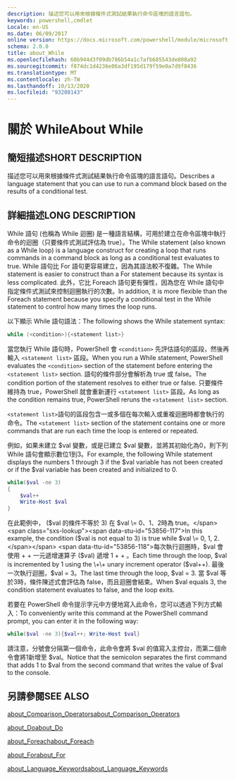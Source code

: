 ```yaml
---
description: 描述您可以用來根據條件式測試結果執行命令區塊的語言語句。
keywords: powershell,cmdlet
Locale: en-US
ms.date: 06/09/2017
online version: https://docs.microsoft.com/powershell/module/microsoft.powershell.core/about/about_while?view=powershell-7.1&WT.mc_id=ps-gethelp
schema: 2.0.0
title: about_While
ms.openlocfilehash: 60b944d3f09db786b54a1c7afb685543de808a92
ms.sourcegitcommit: f874dc1d4236e06a3df195d179f59e0a7d9f8436
ms.translationtype: MT
ms.contentlocale: zh-TW
ms.lasthandoff: 10/13/2020
ms.locfileid: "93208143"
---
```

# <a name="about-while"></a><span data-ttu-id="53856-104">關於 While</span><span class="sxs-lookup"><span data-stu-id="53856-104">About While</span></span>

## <a name="short-description"></a><span data-ttu-id="53856-105">簡短描述</span><span class="sxs-lookup"><span data-stu-id="53856-105">SHORT DESCRIPTION</span></span>
<span data-ttu-id="53856-106">描述您可以用來根據條件式測試結果執行命令區塊的語言語句。</span><span class="sxs-lookup"><span data-stu-id="53856-106">Describes a language statement that you can use to run a command block based on the results of a conditional test.</span></span>

## <a name="long-description"></a><span data-ttu-id="53856-107">詳細描述</span><span class="sxs-lookup"><span data-stu-id="53856-107">LONG DESCRIPTION</span></span>

<span data-ttu-id="53856-108">While 語句 (也稱為 While 迴圈) 是一種語言結構，可用於建立在命令區塊中執行命令的迴圈（只要條件式測試評估為 true）。</span><span class="sxs-lookup"><span data-stu-id="53856-108">The While statement (also known as a While loop) is a language construct for creating a loop that runs commands in a command block as long as a conditional test evaluates to true.</span></span> <span data-ttu-id="53856-109">While 語句比 For 語句更容易建立，因為其語法較不復雜。</span><span class="sxs-lookup"><span data-stu-id="53856-109">The While statement is easier to construct than a For statement because its syntax is less complicated.</span></span> <span data-ttu-id="53856-110">此外，它比 Foreach 語句更有彈性，因為您在 While 語句中指定條件式測試來控制迴圈執行的次數。</span><span class="sxs-lookup"><span data-stu-id="53856-110">In addition, it is more flexible than the Foreach statement because you specify a conditional test in the While statement to control how many times the loop runs.</span></span>

<span data-ttu-id="53856-111">以下顯示 While 語句語法：</span><span class="sxs-lookup"><span data-stu-id="53856-111">The following shows the While statement syntax:</span></span>

```powershell
while (<condition>){<statement list>}
```

<span data-ttu-id="53856-112">當您執行 While 語句時，PowerShell 會 `<condition>` 先評估語句的區段，然後再輸入 `<statement list>` 區段。</span><span class="sxs-lookup"><span data-stu-id="53856-112">When you run a While statement, PowerShell evaluates the `<condition>` section of the statement before entering the `<statement list>` section.</span></span> <span data-ttu-id="53856-113">語句的條件部分會解析為 true 或 false。</span><span class="sxs-lookup"><span data-stu-id="53856-113">The condition portion of the statement resolves to either true or false.</span></span> <span data-ttu-id="53856-114">只要條件維持為 true，PowerShell 就會重新運行 `<statement list>` 區段。</span><span class="sxs-lookup"><span data-stu-id="53856-114">As long as the condition remains true, PowerShell reruns the `<statement list>` section.</span></span>

<span data-ttu-id="53856-115">`<statement list>`語句的區段包含一或多個在每次輸入或重複迴圈時都會執行的命令。</span><span class="sxs-lookup"><span data-stu-id="53856-115">The `<statement list>` section of the statement contains one or more commands that are run each time the loop is entered or repeated.</span></span>

<span data-ttu-id="53856-116">例如，如果未建立 $val 變數，或是已建立 $val 變數，並將其初始化為0，則下列 While 語句會顯示數位1到3。</span><span class="sxs-lookup"><span data-stu-id="53856-116">For example, the following While statement displays the numbers 1 through 3 if the $val variable has not been created or if the $val variable has been created and initialized to 0.</span></span>

```powershell
while($val -ne 3)
{
    $val++
    Write-Host $val
}
```

<span data-ttu-id="53856-117">在此範例中， ($val 的條件不等於 3) 在 $val \= 0、1、2時為 true。</span><span class="sxs-lookup"><span data-stu-id="53856-117">In this example, the condition ($val is not equal to 3) is true while $val \= 0, 1, 2.</span></span> <span data-ttu-id="53856-118">每次執行迴圈時，$val 會使用 \+ \+ 一元遞增運算子 ($val) 遞增 1 \+ \+ 。</span><span class="sxs-lookup"><span data-stu-id="53856-118">Each time through the loop, $val is incremented by 1 using the \+\+ unary increment operator ($val\+\+).</span></span> <span data-ttu-id="53856-119">最後一次執行迴圈，$val \= 3。</span><span class="sxs-lookup"><span data-stu-id="53856-119">The last time through the loop, $val \= 3.</span></span> <span data-ttu-id="53856-120">當 $val 等於3時，條件陳述式會評估為 false，而且迴圈會結束。</span><span class="sxs-lookup"><span data-stu-id="53856-120">When $val equals 3, the condition statement evaluates to false, and the loop exits.</span></span>

<span data-ttu-id="53856-121">若要在 PowerShell 命令提示字元中方便地寫入此命令，您可以透過下列方式輸入：</span><span class="sxs-lookup"><span data-stu-id="53856-121">To conveniently write this command at the PowerShell command prompt, you can enter it in the following way:</span></span>

```powershell
while($val -ne 3){$val++; Write-Host $val}
```

<span data-ttu-id="53856-122">請注意，分號會分隔第一個命令，此命令會將 $val 的值寫入主控台，而第二個命令會將1新增至 $val。</span><span class="sxs-lookup"><span data-stu-id="53856-122">Notice that the semicolon separates the first command that adds 1 to $val from the second command that writes the value of $val to the console.</span></span>

## <a name="see-also"></a><span data-ttu-id="53856-123">另請參閱</span><span class="sxs-lookup"><span data-stu-id="53856-123">SEE ALSO</span></span>

[<span data-ttu-id="53856-124">about_Comparison_Operators</span><span class="sxs-lookup"><span data-stu-id="53856-124">about_Comparison_Operators</span></span>](about_Comparison_Operators.md)

[<span data-ttu-id="53856-125">about_Do</span><span class="sxs-lookup"><span data-stu-id="53856-125">about_Do</span></span>](about_Do.md)

[<span data-ttu-id="53856-126">about_Foreach</span><span class="sxs-lookup"><span data-stu-id="53856-126">about_Foreach</span></span>](about_Foreach.md)

[<span data-ttu-id="53856-127">about_For</span><span class="sxs-lookup"><span data-stu-id="53856-127">about_For</span></span>](about_For.md)

[<span data-ttu-id="53856-128">about_Language_Keywords</span><span class="sxs-lookup"><span data-stu-id="53856-128">about_Language_Keywords</span></span>](about_Language_Keywords.md)

